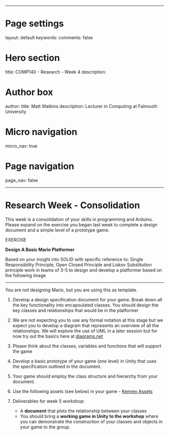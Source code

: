
---
# Page settings
layout: default
keywords:
comments: false

# Hero section
title: COMP140 - Research - Week 4
description: 

# Author box
author:
    title: Matt Watkins
    description: Lecturer in Computing at Falmouth University

# Micro navigation
micro_nav: true

# Page navigation
page_nav: false
    
---
# Research Week - Consolidation

This week is a consolidation of your skills in programming and Arduino. Please expand on the exercise you began last week to complete a design document and a simple level of a prototype game.

  

EXERCISE

**Design A Basic Mario Platformer**

Based on your insight into SOLID with specific reference to: Single Responsibility Principle, Open Closed Principle and Liskov Substitution principle work in teams of 3-5 to design and develop a platformer based on the following image

----


You are not designing Mario, but you are using this as template.

1.  Develop a design specification document for your game. Break down all the key functionality into encapsulated classes. You should design the key classes and relationships that would be in the platformer

2.  We are not expecting you to use any formal notation at this stage but we expect you to  develop a diagram that represents an overview of all the relationships. We will explore the use of UML in a later session but for now try out the basics here at [diagrams.net](http://diagrams.net)

3.  Please think about the classes, variables and functions that will support the game

4.  Develop a basic prototype of your game (one level) in Unity that uses the specification outlined in the document.

5.  Your game should employ the class structure and hierarchy from your document.
6.  Use the following assets (see below) in your game - [Kenney Assets](https://kenney.nl/assets?s=platformer)

7.  Deliverables for week 5 workshop:
	- A **document** that plots the relationship between your classes
	- You should bring a **working game in Unity to the workshop** where you can demonstrate the construction of your classes and objects in your game to the group.




<!--stackedit_data:
eyJoaXN0b3J5IjpbMjI4MzY3OTkxXX0=
-->